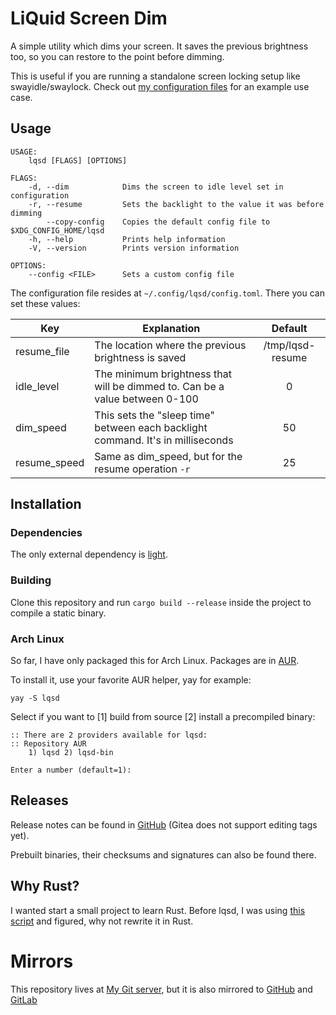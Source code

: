 # LiQuid Screen Dim
A simple utility which dims your screen. It saves the previous brightness too, so you can restore to the point before dimming.

This is useful if you are running a standalone screen locking setup like swayidle/swaylock. Check out [my configuration files](https://git.reekynet.com/ReekyMarko/dotfiles/src/branch/master/home/Scripts/swayidle.sh) for an example use case.

## Usage
```nosyntax
USAGE:
    lqsd [FLAGS] [OPTIONS]

FLAGS:
    -d, --dim            Dims the screen to idle level set in configuration
    -r, --resume         Sets the backlight to the value it was before dimming
        --copy-config    Copies the default config file to $XDG_CONFIG_HOME/lqsd
    -h, --help           Prints help information
    -V, --version        Prints version information

OPTIONS:
    --config <FILE>      Sets a custom config file
```
The configuration file resides at `~/.config/lqsd/config.toml`. There you can set these values:

| Key 			   | Explanation 																				  | Default 			|
| ---------------- | -------------------------------------------------------------------------------------------- | :-----------------: |
| resume_file 	   | The location where the previous brightness is saved                                          | /tmp/lqsd-resume    |
| idle_level       | The minimum brightness that will be dimmed to. Can be a value between 0-100                  | 0 					|
| dim_speed 	   | This sets the "sleep time" between each backlight command. It's in milliseconds              | 50 					|
| resume_speed     | Same as dim_speed, but for the resume operation `-r`              						  	  | 25  				|

## Installation

### Dependencies
The only external dependency is [light](https://github.com/haikarainen/light).

### Building
Clone this repository and run `cargo build --release` inside the project to compile a static binary.

### Arch Linux
So far, I have only packaged this for Arch Linux. Packages are in [AUR](https://aur.archlinux.org/packages/?K=lqsd).

To install it, use your favorite AUR helper, yay for example:
```nosyntax
yay -S lqsd
```
Select if you want to [1] build from source [2] install a precompiled binary:
```nosyntax
:: There are 2 providers available for lqsd:
:: Repository AUR
    1) lqsd 2) lqsd-bin

Enter a number (default=1):
```

## Releases
Release notes can be found in [GitHub](https://github.com/ReekyMarko/lqsd/releases) (Gitea does not support editing tags yet).

Prebuilt binaries, their checksums and signatures can also be found there.

## Why Rust?
I wanted start a small project to learn Rust. Before lqsd, I was using [this script](https://github.com/Bonnee/dotfiles/blob/wayland/scripts/bin/dim.sh) and figured, why not rewrite it in Rust.

# Mirrors
This repository lives at [My Git server](https://git.reekynet.com/ReekyMarko/lqsd), but it is also mirrored to [GitHub](https://github.com/ReekyMarko/lqsd) and [GitLab](https://gitlab.com/ReekyMarko/lqsd)
